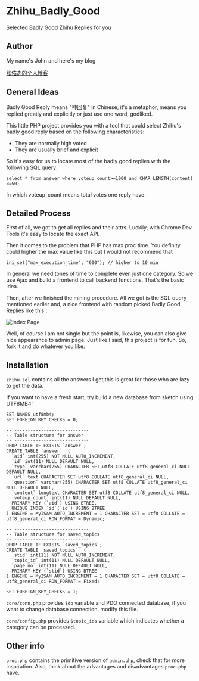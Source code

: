 # Zhihu_Badly_Good

Selected Badly Good Zhihu Replies for you

## Author

My name's John and here's my blog

[张佑杰的个人博客](https://www.johnzhang.xyz/)

## General Ideas

Badly Good Reply means "神回复" in Chinese, it's a metaphor, means you replied greatly and explicitly or just use one word, godliked.

This little PHP project provides you with a tool that could select Zhihu's badly good reply based on the following characteristics:

+ They are normally high voted
+ They are usually brief and explicit

So it's easy for us to locate most of the badly good replies with the following SQL query:
```
select * from answer where voteup_count>=1000 and CHAR_LENGTH(content)<=50;
```
In which voteup_count means total votes one reply have.

## Detailed Process

First of all, we got to get all replies and their attrs. Luckily, with Chrome Dev Tools it's easy to locate the exact API.

Then it comes to the problem that PHP has max proc time. You definity could higher the max value like this but I would not recommend that : 

```
ini_set("max_execution_time", "600"); // higher to 10 min
```

In general we need tones of time to complete even just one category. So we use Ajax and build a frontend to call backend functions. That's the basic idea.

Then, after we finished the mining procedure. All we got is the SQL query mentioned eariler and, a nice frontend with random picked Badly Good Replies like this :

![Index Page](https://static.1cf.co/img/zhihu/1.png)

Well, of course I am not single but the point is, likewise, you can also give nice appearance to admin page. Just like I said, this project is for fun. So, fork it and do whatever you like.

## Installation

`zhihu.sql` contains all the answers I get,this is great for those who are lazy to get the data.

If you want to have a fresh start, try build a new database from sketch using UTF8MB4:
```
SET NAMES utf8mb4;
SET FOREIGN_KEY_CHECKS = 0;

-- ----------------------------
-- Table structure for answer
-- ----------------------------
DROP TABLE IF EXISTS `answer`;
CREATE TABLE `answer`  (
  `aid` int(255) NOT NULL AUTO_INCREMENT,
  `id` int(11) NULL DEFAULT NULL,
  `type` varchar(255) CHARACTER SET utf8 COLLATE utf8_general_ci NULL DEFAULT NULL,
  `url` text CHARACTER SET utf8 COLLATE utf8_general_ci NULL,
  `question` varchar(255) CHARACTER SET utf8 COLLATE utf8_general_ci NULL DEFAULT NULL,
  `content` longtext CHARACTER SET utf8 COLLATE utf8_general_ci NULL,
  `voteup_count` int(11) NULL DEFAULT NULL,
  PRIMARY KEY (`aid`) USING BTREE,
  UNIQUE INDEX `id`(`id`) USING BTREE
) ENGINE = MyISAM AUTO_INCREMENT = 1 CHARACTER SET = utf8 COLLATE = utf8_general_ci ROW_FORMAT = Dynamic;

-- ----------------------------
-- Table structure for saved_topics
-- ----------------------------
DROP TABLE IF EXISTS `saved_topics`;
CREATE TABLE `saved_topics`  (
  `stid` int(11) NOT NULL AUTO_INCREMENT,
  `topic_id` int(11) NULL DEFAULT NULL,
  `page_no` int(11) NULL DEFAULT NULL,
  PRIMARY KEY (`stid`) USING BTREE
) ENGINE = MyISAM AUTO_INCREMENT = 1 CHARACTER SET = utf8 COLLATE = utf8_general_ci ROW_FORMAT = Fixed;

SET FOREIGN_KEY_CHECKS = 1;
```

`core/conn.php` provides `$db` variable and PDO connected database, if you want to change database connection, modify this file.

`core/config.php` provides `$topic_ids` variable which indicates whether a category can be processed.

## Other info

`proc.php` contains the primitive version of `admin.php`, check that for more inspiration. Also, think about the advantages and disadvantages `proc.php` have.